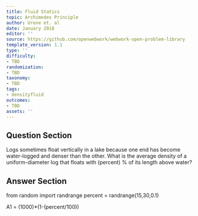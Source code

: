 ```yaml
---
title: Fluid Statics
topic: Archimedes Principle
author: Urone et. al
date: January 2018
editor: ''
source: https://github.com/openwebwork/webwork-open-problem-library
template_version: 1.1
type: ''
difficulty:
- TBD
randomization:
- TBD
taxonomy:
- TBD
tags:
- densityfluid
outcomes:
- TBD
assets: ''
---
```


## Question Section 

Logs sometimes float vertically in a lake because one end has become water-logged and denser than the other. What is the average density of a uniform-diameter log that floats with (percent) % of its length above water?



## Answer Section

from random import randrange
percent = randrange(15,30,0.1)

A1 = (1000)*(1-(percent/100))